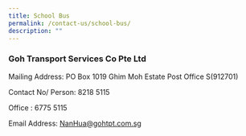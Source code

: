 ```yaml
---
title: School Bus
permalink: /contact-us/school-bus/
description: ""
---
```

### Goh Transport Services Co Pte Ltd

Mailing Address: PO Box 1019 Ghim Moh Estate Post Office S(912701)

Contact No/ Person: 8218 5115

Office : 6775 5115 

Email Address: NanHua@gohtpt.com.sg
>